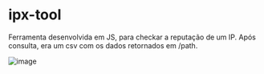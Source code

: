 # ipx-tool
Ferramenta desenvolvida em JS, para checkar a reputação de um IP.
Após consulta, era um csv com os dados retornados em /path.

![image](https://user-images.githubusercontent.com/13918844/232206170-094f2182-ee86-4f98-b68d-5eabb86be193.png)

